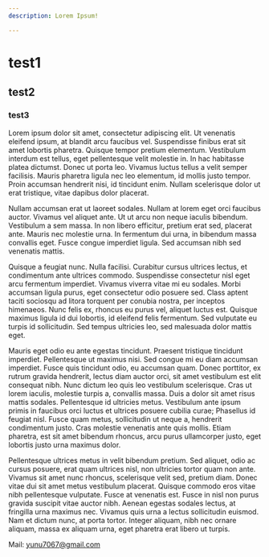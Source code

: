 ```yaml
---
description: Lorem Ipsum!

---
```


# test1
## test2
### test3
Lorem ipsum dolor sit amet, consectetur adipiscing elit. Ut venenatis eleifend ipsum, at blandit arcu faucibus vel. Suspendisse finibus erat sit amet lobortis pharetra. Quisque tempor pretium elementum. Vestibulum interdum est tellus, eget pellentesque velit molestie in. In hac habitasse platea dictumst. Donec ut porta leo. Vivamus luctus tellus a velit semper facilisis. Mauris pharetra ligula nec leo elementum, id mollis justo tempor. Proin accumsan hendrerit nisi, id tincidunt enim. Nullam scelerisque dolor ut erat tristique, vitae dapibus dolor placerat.

Nullam accumsan erat ut laoreet sodales. Nullam at lorem eget orci faucibus auctor. Vivamus vel aliquet ante. Ut ut arcu non neque iaculis bibendum. Vestibulum a sem massa. In non libero efficitur, pretium erat sed, placerat ante. Mauris nec molestie urna. In fermentum dui urna, in bibendum massa convallis eget. Fusce congue imperdiet ligula. Sed accumsan nibh sed venenatis mattis.

Quisque a feugiat nunc. Nulla facilisi. Curabitur cursus ultrices lectus, et condimentum ante ultrices commodo. Suspendisse consectetur nisl eget arcu fermentum imperdiet. Vivamus viverra vitae mi eu sodales. Morbi accumsan ligula purus, eget consectetur odio posuere sed. Class aptent taciti sociosqu ad litora torquent per conubia nostra, per inceptos himenaeos. Nunc felis ex, rhoncus eu purus vel, aliquet luctus est. Quisque maximus ligula id dui lobortis, id eleifend felis fermentum. Sed vulputate eu turpis id sollicitudin. Sed tempus ultricies leo, sed malesuada dolor mattis eget.

Mauris eget odio eu ante egestas tincidunt. Praesent tristique tincidunt imperdiet. Pellentesque ut maximus nisi. Sed congue mi eu diam accumsan imperdiet. Fusce quis tincidunt odio, eu accumsan quam. Donec porttitor, ex rutrum gravida hendrerit, lectus diam auctor orci, sit amet vestibulum est elit consequat nibh. Nunc dictum leo quis leo vestibulum scelerisque. Cras ut lorem iaculis, molestie turpis a, convallis massa. Duis a dolor sit amet risus mattis sodales. Pellentesque id ultricies metus. Vestibulum ante ipsum primis in faucibus orci luctus et ultrices posuere cubilia curae; Phasellus id feugiat nisl. Fusce quam metus, sollicitudin ut neque a, hendrerit condimentum justo. Cras molestie venenatis ante quis mollis. Etiam pharetra, est sit amet bibendum rhoncus, arcu purus ullamcorper justo, eget lobortis justo urna maximus dolor.

Pellentesque ultrices metus in velit bibendum pretium. Sed aliquet, odio ac cursus posuere, erat quam ultrices nisl, non ultricies tortor quam non ante. Vivamus sit amet nunc rhoncus, scelerisque velit sed, pretium diam. Donec vitae dui sit amet metus vestibulum placerat. Quisque commodo eros vitae nibh pellentesque vulputate. Fusce at venenatis est. Fusce in nisl non purus gravida suscipit vitae auctor nibh. Aenean egestas sodales lectus, at fringilla urna maximus nec. Vivamus quis urna a lectus sollicitudin euismod. Nam et dictum nunc, at porta tortor. Integer aliquam, nibh nec ornare aliquam, massa ex aliquam urna, eget pharetra erat libero ut turpis.

Mail: yunu7067@gmail.com